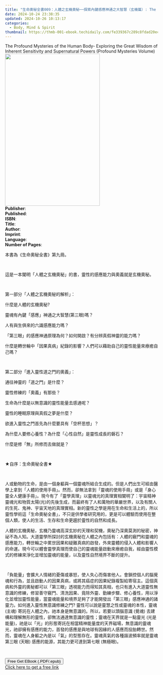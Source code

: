 ```yaml
---
title: "生命奧秘全書009：人體之玄機奧秘──探索內鍵感應神通之大智慧（玄機篇）: The Great Tao of Spiritual Science Series 09 | Free Book"
date: 2024-10-24 23:38:35
updated: 2024-10-26 10:13:17
categories:
  - Body, Mind & Spirit
thumbnail: https://thmb-001-ebook.techidaily.com/fe339367c289c8fdad20ec1247cb15442ab9183e1f0dc6b143ed5f3aba166392.jpg
---
```

<main id="book-container">
  <div class="flex flex-col">
    <div class="book-brief flex-1 py-6 px-4 sm:p-6 md:py-10 md:px-8">
      <!-- brief-->
      <div class="book-brief-main">
        The Profound Mysteries of the Human Body- Exploring the Great Wisdom of
        Inherent Sensitivity and Supernatural Powers (Profound Mysteries Volume)
      </div>
    </div>
    <div
      class="book-meta-info flex-1 grid gap-4 col-start-1 col-end-3 row-start-1 sm:mb-6 sm:grid-cols-4 lg:gap-6 lg:col-start-2 lg:row-end-6 lg:row-span-6 lg:mb-0"
    >
      <div
        class="book-meta-info-left place-content-center mt-4 p-4 text-sm leading-6 col-start-2 col-span-2 dark:text-slate-400"
      >
        <img
          class="w-full h-500 object-cover rounded-lg sm:h-255 sm:col-span-2 lg:col-span-full"
          src="https://img-001-ebook.techidaily.com/ffe764af4a8a8c819cd2ba57d8c817bfaa366c0aa07e817b253bf9bae4b7afab.jpg"
          alt=""
          width="312"
          height="500"
        />
      </div>
      <div
        class="book-meta-info-right mt-2 col-start-1 row-start-2 col-span-3 self-center"
      >
        <!-- meta data  -->
        <div class="flex flex-col px-4 md:px-8">
          <div class="flex-1">
            <strong>Publisher</strong>:<span class="px-2"></span>
          </div>
          <div class="flex-1">
            <strong>Published</strong>:<span class="px-2"></span>
          </div>
          <div class="flex-1">
            <strong>ISBN</strong>:<span class="px-2"></span>
          </div>
          <div class="flex-1">
            <strong>Title</strong>:<span class="px-2"></span>
          </div>
          <div class="flex-1">
            <strong>Author</strong>:<span class="px-2"></span>
          </div>
          <div class="flex-1">
            <strong>Imprint</strong>:<span class="px-2"></span>
          </div>
          <div class="flex-1">
            <strong>Language</strong>:<span class="px-2"></span>
          </div>
          <div class="flex-1">
            <strong>Number of Pages</strong>:<span class="px-2"></span>
          </div>
        </div>
      </div>
    </div>
    <div class="book-description flex-1 py-6 px-4 sm:p-6 md:py-10 md:px-8">
      <div class="book-description-main">
        <div accordion-content="" id="description">
          <p>本書為《生命奧秘全書》第九冊。</p>
          <p><br /></p>
          <p>
            這是一本闡明「人體之玄機奧秘」的書，靈性的感應能力與奧義就是玄機奧秘。
          </p>
          <p><br /></p>
          <p>第一部分「人體之玄機奧秘的解析」：</p>
          <p>什麼是人體的玄機奧秘?</p>
          <p>靈魂有內鍵「感應」神通之大智慧(第三眼)嗎？</p>
          <p>人有與生俱來的六識感應能力嗎？</p>
          <p>
            「第三眼」的感應神通原理為何？如何開啟？有分辨真假神靈的能力嗎？
          </p>
          <p>
            什麼是轉世輪中「因果真病」紀錄的影響？人們可以藉助自己的靈性能量來療癒自己嗎？
          </p>
          <p><br /></p>
          <p>第二部分「進入靈性道之門的奧義」：</p>
          <p>通往神靈的「道之門」是什麼？</p>
          <p>靈性修練的「奧義」有那些？</p>
          <p>生命為什麼是以無意識的靈性能量去感通呢？</p>
          <p>靈性的睡眠原理與真假之夢是什麼？</p>
          <p>欲進入靈性之門首先為什麼要具有「空杯思想」？</p>
          <p>為什麼人要修心養性？為什麼「心性自然」是靈性成長的磐石？</p>
          <p>什麼是修「無」所修而去做就是？</p>
          <p><br /></p>
          <p>★自序：生命奧秘全書★</p>
          <p><br /></p>
          <p>
            人或動物的生命，是由一個身軀與一個靈魂所結合生成的。但是人們出生可經由醫學上拿到「人體的使用手冊」。然而，卻無法拿到「靈魂的使用手冊」或是「身心靈全人健康手冊」。現今有了「靈學真理」以靈魂光的真理實相闡明了：宇宙精神靈魂光和物質太陽(光)的先後生成，而最終有了人和萬物的華嚴世界，以及有關人的生死、鬼神、宇宙天地的真理實相。新的靈性之學是用在生命和生活上的，所以靈性學術這「生命奧秘全書」，不只是供學者研究用的，更是可以體驗而使用在整個人類，使人的生活、生存和生命更趨於靈性的自然和成長。
          </p>
          <p>
            人體的玄機奧秘，玄機乃靈魂高深玄妙的天理和契機，奧秘乃深奧莫測的秘密，神祕不為人知。大道靈學所探討的玄機奧秘在人體之內包括有：人體的竅門和靈魂的感應能力，轉世輪之中累世因果和疑難真病的啟發，外來靈體的侵入人體和影響人的命運。現今可以體會靈學真理而使自己的靈魂能量啟動來療癒自我，經由靈性模式的修練來淨化並增加靈魂的能量，以及靈性自然境界不斷的提升。
          </p>
          <p><br /></p>
          <p>
            「負能量」會擴大人情緒的憂傷或暴怒，使人失心而傷害他人。會鎖控個人的腦覺魂和行為，並且啟動人的因果真病，或將其癌症的因果紀錄複製給寄宿主。這個真病和外靈的奧秘都可以「第三眼」透視能力而得知其真相，也只有進入大道靈性無意識的修練，修習善守竅門、清洗因果、竟除外靈、勤練步驟、修心養性，用以淨化並增加靈性能量，當靈魂能量和境界足夠了才能開發出「第三眼」感應神通的諸靈力。如何進入靈性無意識修練之門?
            靈性可以說是靈慧之性或靈魂的本性，靈魂 (主魂)
            寄託在人體之內，祂本身是無意識的。所以，若要以頭腦意識 (覺魂)
            去建構和理解無形的靈性，卻無法通達無意識的靈性；靈魂在天界就是一點靈光
            (光是能量)，祂是以「光」的形態寄託在相當精神能量度的天界磁場，無意識的靈魂光，祂卻擁有感應的能力，首發的感應是與地球有因緣的人感應而投胎轉世。然而，靈魂在人身軀之內是以「氣」的型態存在。靈魂真氣的各種諧波頻率就是靈魂第三眼
            (天眼) 感應的能源，其能力更可達到第七眼 (無極眼)。
          </p>
          <p><br /></p>
        </div>
        <div class="accordion-fader"></div>
      </div>
    </div>
    <div class="book-excerpts flex-1 py-6 px-4 sm:p-6 md:py-10 md:px-8"></div>
    <div
      class="book-about-author flex-1 py-6 px-4 sm:p-6 md:py-10 md:px-8"
    ></div>
    <div class="book-free-get flex-1 py-6 px-4 sm:p-6 md:py-10 md:px-8">
      <button
        id="btn-free-get"
        class="bg-blue-500 hover:bg-blue-700 text-white font-bold py-2 px-4 rounded"
      >
        Free Get EBook (.PDF/.epub)
      </button>
      <div id="countdown-display" class="px-2 text-lg mt-2"></div>
      <a
        id="free-link"
        class="hidden bg-blue-500 hover:bg-blue-700 text-white font-bold py-2 px-4 rounded"
        href="https://www.ebooks.com/en-us/book/211457963/009-the-great-tao-of-spiritual-science-series-09/richard-liu/"
        target="_blank"
        >Click here to get a free link</a
      >
    </div>
    <script>
      let countdownTime = 0;
      let countdownInterval = null;
      document
        .getElementById('btn-free-get')
        .addEventListener('click', startCountdown);
      function startCountdown() {
        countdownTime = new Date().getTime() + 60000 * 3;
        countdownInterval = setInterval(updateCountdown, 1000);
        document.getElementById('btn-free-get').disabled = true;
        document
          .getElementById('btn-free-get')
          .classList.add('bg-gray-500', 'cursor-not-allowed');
      }
      function updateCountdown() {
        let currentTime = new Date().getTime();
        let timeLeft = countdownTime - currentTime;
        let secondsLeft = Math.floor(timeLeft / 1000);
        document.getElementById('countdown-display').innerHTML =
          `Remaining time: ${secondsLeft} seconds.`;
        if (secondsLeft <= 0) {
          clearInterval(countdownInterval);
          document.getElementById('btn-free-get').classList.add('hidden');
          document.getElementById('free-link').classList.remove('hidden');
          document.getElementById('countdown-display').innerHTML = '';
        }
      }
    </script>
  </div>
</main>

